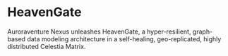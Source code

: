 # HeavenGate
Auroraventure Nexus unleashes HeavenGate, a hyper-resilient, graph-based data modeling architecture in a self-healing, geo-replicated, highly distributed Celestia Matrix.
